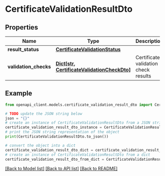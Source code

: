 # CertificateValidationResultDto


## Properties

Name | Type | Description | Notes
------------ | ------------- | ------------- | -------------
**result_status** | [**CertificateValidationStatus**](CertificateValidationStatus.md) |  | 
**validation_checks** | [**Dict[str, CertificateValidationCheckDto]**](CertificateValidationCheckDto.md) | Certificate validation check results | [optional] 

## Example

```python
from openapi_client.models.certificate_validation_result_dto import CertificateValidationResultDto

# TODO update the JSON string below
json = "{}"
# create an instance of CertificateValidationResultDto from a JSON string
certificate_validation_result_dto_instance = CertificateValidationResultDto.from_json(json)
# print the JSON string representation of the object
print(CertificateValidationResultDto.to_json())

# convert the object into a dict
certificate_validation_result_dto_dict = certificate_validation_result_dto_instance.to_dict()
# create an instance of CertificateValidationResultDto from a dict
certificate_validation_result_dto_from_dict = CertificateValidationResultDto.from_dict(certificate_validation_result_dto_dict)
```
[[Back to Model list]](../README.md#documentation-for-models) [[Back to API list]](../README.md#documentation-for-api-endpoints) [[Back to README]](../README.md)


